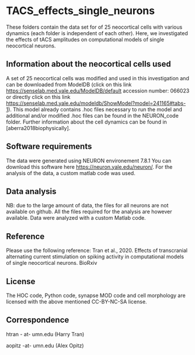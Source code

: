 # TACS_effects_single_neurons



These folders contain the data set for of 25 neocortical cells with various dynamics (each folder is independent of each other). Here, we investigated the effects of tACS amplitudes on computational models of single neocortical neurons. 

## Information about the neocortical cells used
A set of 25 neocortical cells was modified and used in this investigation and can be downloaded from ModelDB (click on this link https://senselab.med.yale.edu/ModelDB/default accession number: 066023 or directly click on this link https://senselab.med.yale.edu/modeldb/ShowModel?model=241165#tabs-1). 
This model already contains .hoc files necessary to run the model and additional and/or modified .hoc files can be found in the NEURON_code folder.
Further information about the cell dynamics can be found in [aberra2018biophysically].

## Software requirements 
The data were generated using NEURON environement 7.8.1  You can download this software here https://neuron.yale.edu/neuron/. For the analysis of the data, a custom matlab code was used. 

## Data analysis
NB: due to the large amount of data, the files for all neurons are not available on github. All the files required for the analysis are however available.
Data were analyzed with a custom Matlab code.

## Reference
Please use the following reference: Tran et al., 2020. Effects of transcranial alternating current stimulation on spiking activity in computational models of single neocortical neurons. BioRxiv

## License
The HOC code, Python code, synapse MOD code and cell morphology are licensed with the above mentioned CC-BY-NC-SA license.

## Correspondence
htran - at- umn.edu (Harry Tran)

aopitz -at- umn.edu (Alex Opitz)
